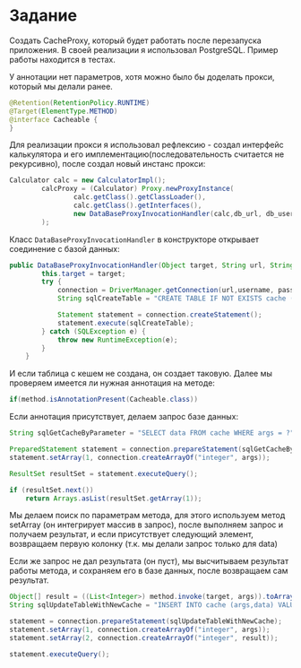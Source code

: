 # Задание
Создать CacheProxy, который будет работать после перезапуска приложения.
В своей реализации я использовал PostgreSQL. Пример работы находится в тестах.</br>

У аннотации нет параметров, хотя можно было бы доделать прокси, который мы делали ранее.
```java
@Retention(RetentionPolicy.RUNTIME)
@Target(ElementType.METHOD)
@interface Cacheable {
}
```

Для реализации прокси я использовал рефлексию - создал интерфейс 
калькулятора и его имплементацию(последовательность считается не рекурсивно),
после создал новый инстанс прокси:

```java
Calculator calc = new CalculatorImpl();
        calcProxy = (Calculator) Proxy.newProxyInstance(
                calc.getClass().getClassLoader(),
                calc.getClass().getInterfaces(),
                new DataBaseProxyInvocationHandler(calc,db_url, db_username, db_password)
        );
```

Класс ```DataBaseProxyInvocationHandler``` в конструкторе открывает соединение с базой данных:
```java
public DataBaseProxyInvocationHandler(Object target, String url, String username, String password){
        this.target = target;
        try {
            connection = DriverManager.getConnection(url,username, password);
            String sqlCreateTable = "CREATE TABLE IF NOT EXISTS cache (args int[],data int[])";

            Statement statement = connection.createStatement();
            statement.execute(sqlCreateTable);
        } catch (SQLException e) {
            throw new RuntimeException(e);
        }
    }
```
И если таблица с кешем не создана, он создает таковую. Далее мы проверяем 
имеется ли нужная аннотация на методе:
```java
if(method.isAnnotationPresent(Cacheable.class))
```
Если аннотация присутствует, делаем запрос базе данных:
```java
String sqlGetCacheByParameter = "SELECT data FROM cache WHERE args = ?";

PreparedStatement statement = connection.prepareStatement(sqlGetCacheByParameter);
statement.setArray(1, connection.createArrayOf("integer", args));

ResultSet resultSet = statement.executeQuery();

if (resultSet.next())
    return Arrays.asList(resultSet.getArray(1));
```
Мы делаем поиск по параметрам метода, для этого используем метод setArray (он интегрирует
массив в запрос), после выполняем запрос и получаем результат, и если присутствует следующий элемент,
возвращаем первую колонку (т.к. мы делали запрос только для data)</br>

Если же запрос не дал результата (он пуст), мы высчитываем результат работы метода,
и сохраняем его в базе данных, после возвращаем сам результат.

```java
Object[] result = ((List<Integer>) method.invoke(target, args)).toArray();
String sqlUpdateTableWithNewCache = "INSERT INTO cache (args,data) VALUES (?,?)";

statement = connection.prepareStatement(sqlUpdateTableWithNewCache);
statement.setArray(1, connection.createArrayOf("integer", args));
statement.setArray(2, connection.createArrayOf("integer", result));

statement.executeQuery();
```